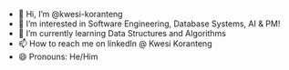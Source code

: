 - 👋 Hi, I’m @kwesi-koranteng
- 👀 I’m interested in Software Engineering, Database Systems, AI & PM!
- 🌱 I’m currently learning Data Structures and Algorithms
- 📫 How to reach me on linkedIn @ Kwesi Koranteng
- 😄 Pronouns: He/Him

<!---
kwesi-koranteng/kwesi-koranteng is a ✨ special ✨ repository because its `README.md` (this file) appears on your GitHub profile.
You can click the Preview link to take a look at your changes.
--->
